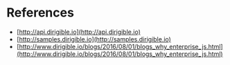 References
====================

  * [http://api.dirigible.io](http://api.dirigible.io)
  * [http://samples.dirigible.io](http://samples.dirigible.io)
  * [http://www.dirigible.io/blogs/2016/08/01/blogs_why_enterprise_js.html](http://www.dirigible.io/blogs/2016/08/01/blogs_why_enterprise_js.html)



